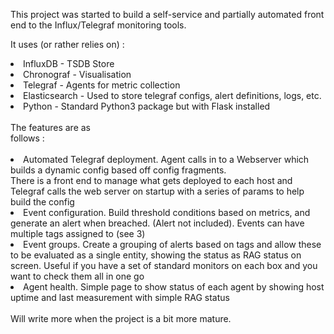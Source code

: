 This project was started to build a self-service and partially automated front end to the Influx/Telegraf monitoring tools.

It uses (or rather relies on) :<BR>
<LI>InfluxDB - TSDB Store
<LI>Chronograf - Visualisation
<LI>Telegraf - Agents for metric collection
<LI>Elasticsearch - Used to store telegraf configs, alert definitions, logs, etc.
<LI>Python - Standard Python3 package but with Flask installed
  <BR>
<BR>
The features are as<BR> follows :<BR>
<BR>
<LI>Automated Telegraf deployment.  Agent calls in to a Webserver which builds a dynamic config based off config fragments.  <BR>
There is a front end to manage what gets deployed to each host and Telegraf calls the web server on startup with a series of params to help build the config
<LI>Event configuration.  Build threshold conditions based on metrics, and generate an alert when breached. (Alert not included).  Events can have multiple tags assigned to (see 3)
<LI>Event groups. Create a grouping of alerts based on tags and allow these to be evaluated as a single entity, showing the status as RAG status on screen.  Useful if you have a set of standard monitors on each box and you want to check them all in one go<BR>
<LI>Agent health.  Simple page to show status of each agent by showing host uptime and last measurement with simple RAG status<BR>
<BR>
Will write more when the project is a bit more mature.<BR>
